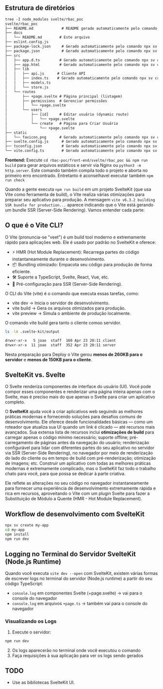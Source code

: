 ## Estrutura de diretórios

```txt
tree -I node_modules svelte/rbac_poc
svelte/rbac_poc
├── README.md             # README gerado automaticamente pelo comando npx sv create rbac_poc
├── docs
│   └── README.md        # Este arquivo
├── eslint.config.js
├── package-lock.json     # Gerado automaticamente pelo comando npx sv create rbac_poc
├── package.json          # Gerado automaticamente pelo comando npx sv create rbac_poc
├── src
│   ├── app.d.ts         # Gerado automaticamente pelo comando npx sv create rbac_poc
│   ├── app.html         # Gerado automaticamente pelo comando npx sv create rbac_poc
│   ├── lib
│   │   ├── api.js      # Cliente API
│   │   ├── index.ts    # Gerado automaticamente pelo comando npx sv create rbac_poc
│   │   ├── models.ts
│   │   └── store.js
│   └── routes
│       ├── +page.svelte # Página principal (listagem)
│       ├── permissions  # Gerenciar permissões
│       │   └── +page.svelte
│       └── users
│           ├── [id]     # Editar usuário (dynamic route)
│           │   └── +page.svelte
│           └── create   # Página para Criar Usuário
│               └── +page.svelte
├── static
│   └── favicon.png      # Gerado automaticamente pelo comando npx sv create rbac_poc
├── svelte.config.js      # Gerado automaticamente pelo comando npx sv create rbac_poc
├── tsconfig.json         # Gerado automaticamente pelo comando npx sv create rbac_poc
└── vite.config.ts        # Gerado automaticamente pelo comando npx sv create rbac_poc
```

**Frontend:** Execute `cd rbac-poc/front-end/svelte/rbac_poc && npm run build` para gerar
arquivos estáticos e servir via Nginx ou `python3 -m http.server`. Este comando também
compila todo o projeto e aborta no primeiro erro encontrado. Entretanto é aconselhavel
executar também `npm run check`

Quando a gente executa `npm run build` em um projeto SvelteKit (que usa Vite como ferramenta
de build), o Vite realiza várias otimizações para preparar seu aplicativo para produção.
A mensagem `vite v6.3.2 building SSR bundle for production...` aparece indicando que o Vite
está gerando um bundle SSR (Server-Side Rendering). Vamos entender cada parte:

## O que é o Vite CLI?

O Vite (pronuncia-se "veet") é um build tool moderno e extremamente rápido para aplicações web.
Ele é usado por padrão no SvelteKit e oferece:

- ⚡ HMR (Hot Module Replacement): Recarrega partes do código instantaneamente durante o desenvolvimento.
- 📦 Bundling otimizado: Empacota seu código para produção de forma eficiente.
- 🛠️ Suporte a TypeScript, Svelte, React, Vue, etc.
- 🔄 Pré-configuração para SSR (Server-Side Rendering).

O CLI do Vite (vite) é o comando que executa essas tarefas, como:

- vite dev → Inicia o servidor de desenvolvimento.
- vite build → Gera os arquivos otimizados para produção.
- vite preview → Simula o ambiente de produção localmente.

O comando vite build gera tanto o cliente comoo servidor.

```bash
ls -lA .svelte-kit/output
```

```txt
drwxr-xr-x   5 joao  staff  160 Apr 23 20:11 client
drwxr-xr-x  11 joao  staff  352 Apr 23 20:11 server
```

Nesta preparação para Deploy o Vite gerou **menos de 260KB para o servidor** e **menos de 150KB para o cliente**.

## SvelteKit vs. Svelte

O Svelte renderiza componentes de interface do usuário (UI). Você pode compor esses componentes e renderizar uma página inteira apenas com o Svelte, mas é preciso mais do que apenas o Svelte para criar um aplicativo completo.

O **SvelteKit** ajuda você a criar aplicativos web seguindo as melhores práticas modernas e fornecendo soluções para desafios comuns de desenvolvimento. Ele oferece desde funcionalidades básicas — como um roteador que atualiza sua UI quando um link é clicado — até recursos mais avançados. Sua extensa lista de recursos inclui **otimizações de build** para carregar apenas o código mínimo necessário; suporte offline; pré-carregamento de páginas antes da navegação do usuário; renderização configurável para lidar com diferentes partes do seu aplicativo no servidor via SSR (Server-Side Rendering), no navegador por meio de renderização do lado do cliente ou em tempo de build com pré-renderização; otimização de imagens; etc. Construir um aplicativo com todas as melhores práticas modernas é extremamente complicado, mas o SvelteKit faz todo o trabalho chato para você, para que possa se dedicar à parte criativa.

Ele reflete as alterações no seu código no navegador instantaneamente para fornecer uma experiência de desenvolvimento extremamente rápida e rica em recursos, aproveitando o Vite com um plugin Svelte para fazer a Substituição de Módulo a Quente (HMR - Hot Module Replacement).

## Workflow de desenvolvimento com SvelteKit

```bash
npx sv create my-app
cd my-app
npm install
npm run dev
```

## Logging no Terminal do Servidor SvelteKit (Node.js Runtime)

Quando você executa `vite dev --open` com SvelteKit, existem várias formas de escrever logs no terminal do servidor (Node.js runtime) a partir do seu código TypeScript:

- `console.log` em componentes Svelte (+page.svelte) → vai para o console do navegador
- `console.log` em arquivos `+page.ts` → também vai para o console do navegador

### Visualizando os Logs

1. Execute o servidor:

```bash
npm run dev
```

2. Os logs aparecerão no terminal onde você executou o comando
3. Faça requisições à sua aplicação para ver os logs sendo gerados

## TODO

- Use as bibliotecas SvelteKit UI.

